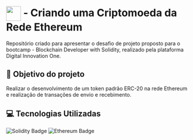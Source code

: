 # <img align="center" width="40px" src="https://hermes.digitalinnovation.one/assets/diome/logo-minimized.png"></a> - Criando uma Criptomoeda da Rede Ethereum
Repositório criado para apresentar o desafio de projeto proposto para o bootcamp - Blockchain Developer with Solidity, realizado pela plataforma Digital Innovation One.

## :dart: Objetivo do projeto
Realizar o desenvolvimento de um token padrão ERC-20 na rede Ethereum e realização de transações de envio e recebimento.

## :computer: Tecnologias Utilizadas
![Solidity Badge](https://img.shields.io/badge/Solidity-363636?logo=solidity&logoColor=fff&style=for-the-badge) ![Ethereum Badge](https://img.shields.io/badge/Ethereum-3C3C3D?logo=ethereum&logoColor=fff&style=for-the-badge) 



